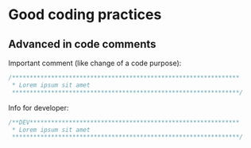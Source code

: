 # Good coding practices

## Advanced in code comments

Important comment (like change of a code purpose):

```php
/****************************************************************
 * Lorem ipsum sit amet
 ****************************************************************/ 
```

Info for developer:

```php
/**DEV***********************************************************
 * Lorem ipsum sit amet
 ****************************************************************/ 
```